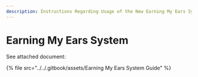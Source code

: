 ```yaml
---
description: Instructions Regarding Usage of the New Earning My Ears System
---
```


# Earning My Ears System

See attached document:

{% file src="../../.gitbook/assets/Earning My Ears System Guide" %}

